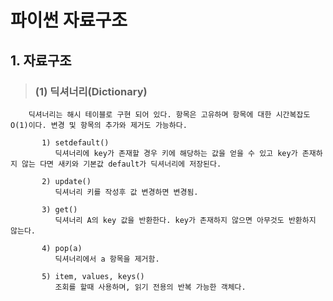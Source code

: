 # 파이썬 자료구조 

## 1. 자료구조
>   ### (1) 딕셔너리(Dictionary)
        딕셔너리는 해시 테이블로 구현 되어 있다. 항목은 고유하며 항목에 대한 시간복잡도 O(1)이다. 변경 및 항목의 추가와 제거도 가능하다.

           1) setdefault()
              딕셔너리에 key가 존재할 경우 키에 해당하는 값을 얻을 수 있고 key가 존재하지 않는 다면 새키와 기본값 default가 딕셔너리에 저장된다.       

           2) update()
              딕셔너리 키를 작성후 값 변경하면 변경됨.
           
           3) get()
              딕셔너리 A의 key 값을 반환한다. key가 존재하지 않으면 아무것도 반환하지 않는다.  
           
           4) pop(a)
              딕셔너리에서 a 항목을 제거함.

           5) item, values, keys()
              조회를 할때 사용하며, 읽기 전용의 반복 가능한 객체다.